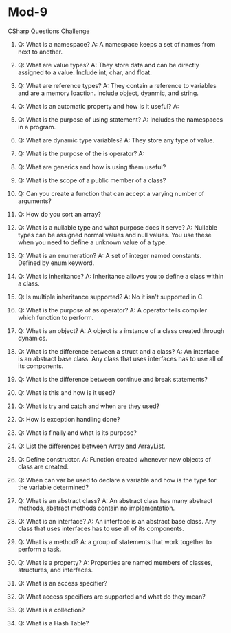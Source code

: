 # Mod-9
CSharp Questions Challenge
1.  Q: What is a namespace?
    A: A namespace keeps a set of names from next to another.
2.  Q: What are value types?
    A: They store data and can be directly assigned to a value. Include int, char, and float.
3.  Q: What are reference types?
    A: They contain a reference to variables and are a memory loaction. include object, dyanmic, and string.
4.  Q: What is an automatic property and how is it useful?
    A:
5.  Q: What is the purpose of using statement?
    A: Includes the namespaces in a program.
6.  Q: What are dynamic type variables?
    A: They store any type of value.
7.  Q: What is the purpose of the is operator?
    A:
8.  Q: What are generics and how is using them useful?

9.  Q: What is the scope of a public member of a class?

10. Q: Can you create a function that can accept a varying number of arguments?

11. Q: How do you sort an array?

12. Q: What is a nullable type and what purpose does it serve?
    A: Nullable types can be assigned normal values and null values. You use these when you need to define a unknown value of a type.
13. Q: What is an enumeration?
    A: A set of integer named constants. Defined by enum keyword.
14. Q: What is inheritance?
    A: Inheritance allows you to define a class within a class.
15. Q: Is multiple inheritance supported?
    A: No it isn't supported in C.
16. Q: What is the purpose of as operator?
    A: A operator tells compiler which function to perform.
17. Q: What is an object?
    A: A object is a instance of a class created through dynamics.
18. Q: What is the difference between a struct and a class?
    A:  An interface is an abstract base class. Any class that uses interfaces has to use all of its components. 
19. Q: What is the difference between continue and break statements?

20. Q: What is this and how is it used?

21. Q: What is try and catch and when are they used?

22. Q: How is exception handling done?

23. Q: What is finally and what is its purpose?

24. Q: List the differences between Array and ArrayList.

26. Q: Define constructor.
    A: Function created whenever new objects of class are created.
27. Q: When can var be used to declare a variable and how is the type for the variable determined?

28. Q: What is an abstract class?
    A: An abstract class has many abstract methods, abstract methods contain no implementation.
29. Q: What is an interface?
    A: An interface is an abstract base class. Any class that uses interfaces has to use all of its components.
30. Q: What is a method?
    A: a group of statements that work together to perform a task.
31. Q: What is a property?
    A: Properties are named members of classes, structures, and interfaces.
32. Q: What is an access specifier?

33. Q: What access specifiers are supported and what do they mean?

34. Q: What is a collection?

35. Q: What is a Hash Table?
